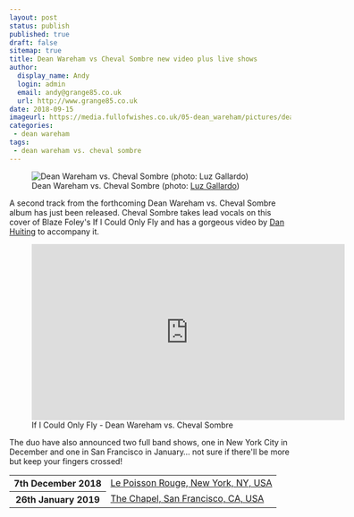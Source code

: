 ```yaml
---
layout: post
status: publish
published: true
draft: false
sitemap: true
title: Dean Wareham vs Cheval Sombre new video plus live shows
author:
  display_name: Andy
  login: admin
  email: andy@grange85.co.uk
  url: http://www.grange85.co.uk
date: 2018-09-15
imageurl: https://media.fullofwishes.co.uk/05-dean_wareham/pictures/dean-wareham-vs-cheval-sombre-luz-gallardo.jpg
categories:
 - dean wareham
tags:
 - dean wareham vs. cheval sombre
---
```

<figure class="caption aligncenter"><img src="https://media.fullofwishes.co.uk/05-dean_wareham/pictures/dean-wareham-vs-cheval-sombre-luz-gallardo.jpg" alt="Dean Wareham vs. Cheval Sombre (photo: Luz Gallardo)" class="img-responsive"><figcaption class="caption-text">Dean Wareham vs. Cheval Sombre (photo: <a href="http://luzgallardo.com/portraits#/id/i12702237/full">Luz Gallardo</a>)</figcaption></figure>
<p class="lead">A second track from the forthcoming Dean Wareham vs. Cheval Sombre album has just been released. Cheval Sombre takes lead vocals on this cover of Blaze Foley's If I Could Only Fly and has a gorgeous video by <a href="http://www.danhuiting.com/music-videos/">Dan Huiting</a> to accompany it.</p>
<figure class="caption aligncenter"><iframe width="560" height="315" src="https://www.youtube.com/embed/mFYXNs8sZL8" frameborder="0" allowfullscreen></iframe><figcaption class="caption-text">If I Could Only Fly - Dean Wareham vs. Cheval Sombre</figcaption></figure>
<p>The duo have also announced two full band shows, one in New York City in December and one in San Francisco in January&hellip; not sure if there'll be more but keep your fingers crossed!</p>
<table class="table table-striped">
      <tbody><tr>
        <th class="col-md-4">7th December 2018</th>
        <td class="col-md-8"><a href="/database/dean-and-britta/shows/2018/2018-12-07-dean-wareham-vs-cheval-sombre-le-poisson-rouge-new-york-ny-usa/">Le Poisson Rouge, New York, NY, USA</a></td>
      </tr>
      <tr>
        <th class="col-md-4">26th January 2019</th>
        <td class="col-md-8"><a href="/database/dean-and-britta/shows/2019/2019-01-26-dean-wareham-vs-cheval-sombre-the-chapel-san-francisco-ca-usa/">The Chapel, San Francisco, CA, USA</a></td>
      </tr>
</tbody></table>

